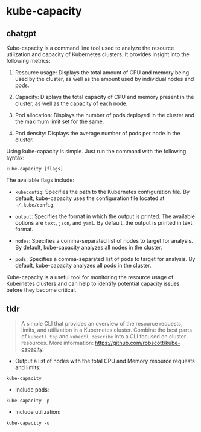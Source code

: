 # kube-capacity 
## chatgpt 
Kube-capacity is a command line tool used to analyze the resource utilization and capacity of Kubernetes clusters. It provides insight into the following metrics:

1. Resource usage: Displays the total amount of CPU and memory being used by the cluster, as well as the amount used by individual nodes and pods.

2. Capacity: Displays the total capacity of CPU and memory present in the cluster, as well as the capacity of each node.

3. Pod allocation: Displays the number of pods deployed in the cluster and the maximum limit set for the same.

4. Pod density: Displays the average number of pods per node in the cluster.

Using kube-capacity is simple. Just run the command with the following syntax:

```
kube-capacity [flags]
```

The available flags include:

- `kubeconfig`: Specifies the path to the Kubernetes configuration file. By default, kube-capacity uses the configuration file located at `~/.kube/config`.

- `output`: Specifies the format in which the output is printed. The available options are `text`, `json`, and `yaml`. By default, the output is printed in text format.

- `nodes`: Specifies a comma-separated list of nodes to target for analysis. By default, kube-capacity analyzes all nodes in the cluster.

- `pods`: Specifies a comma-separated list of pods to target for analysis. By default, kube-capacity analyzes all pods in the cluster.

Kube-capacity is a useful tool for monitoring the resource usage of Kubernetes clusters and can help to identify potential capacity issues before they become critical. 

## tldr 
 
> A simple CLI that provides an overview of the resource requests, limits, and utilization in a Kubernetes cluster.
> Combine the best parts of `kubectl top` and `kubectl describe` into a CLI focused on cluster resources.
> More information: <https://github.com/robscott/kube-capacity>.

- Output a list of nodes with the total CPU and Memory resource requests and limits:

`kube-capacity`

- Include pods:

`kube-capacity -p`

- Include utilization:

`kube-capacity -u`
